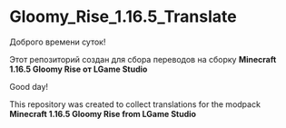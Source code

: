 # Gloomy_Rise_1.16.5_Translate

Доброго времени суток!

Этот репозиторий создан для сбора переводов на сборку __Minecraft 1.16.5 Gloomy Rise от LGame Studio__

Good day!

This repository was created to collect translations for the modpack __Minecraft 1.16.5 Gloomy Rise from LGame Studio__
